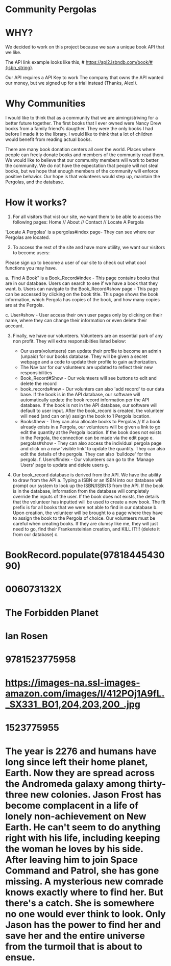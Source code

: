 # Community Pergolas

# WHY?
We decided to work on this project because we saw a unique book API that we like.

The API link example looks like this, # https://api2.isbndb.com/book/#{isbn_string}. 

Our API requires a API Key to work The company that owns the API wanted our money, but we signed up for a trial instead (Thanks, Alex!).

# Why Communities
I would like to think that as a community that we are aiming/striving for a better future together. The first books that I ever owned were Nancy Drew books from a family friend's daugther. They were the only books I had before I made it to the library. I would like to think that a lot of children would benefit from reading actual books. 

There are many book donation centers all over the world. Places where people can freely donate books and members of the community read them. We would like to believe that our community members will work to better the community. We do not have the expectation that people will not steal books, but we hope that enough members of the community will enforce positive behavior. Our hope is that volunteers would step up, maintain the Pergolas, and the database. 

# How it works?
1. For all visitors that vist our site, we want them to be able to access the following pages:
Home // About // Contact // Locate A Pergola

'Locate A Pergolas' is a pergolas#index page- They can see where our Pergolas are located.

2. To access the rest of the site and have more utiility, we want our visitors to become users:

Please sign up to become a user of our site to check out what cool functions you may have. 

a. 'Find A Book" is a Book_Record#index - This page contains books that are in our database. Users can search to see if we have a book that they want. 
b. Users can navigate to the Book_Record#show page - This page can be accessed by clicking on the book title. This page shows the book information, which Pergola has copies of the book, and how many copies are at the Pergola.

c. User#show -  User access their own user pages only by clicking on their name, where they can change their information or even delete their account. 

3. Finally, we have our volunteers. Volunteers are an essential park of any non profit. They will extra responsibiities listed below:

    * Our users(volunteers) can update their profile to become an admin (unpaid) for our books database. They will be given a secret webpage and a code to update their profile to gain authorization.
    * The Nav bar for our volunteers are updated to reflect their new responsibilities
    * Book_Record#Show - Our volunteers will see buttons to edit and delete the record
    * book_records#new - Our volunters can also 'add record' to our data base. If the book is in the API database, our software will automatically update the book record information per the API database. If the book is not in the API database, our software will default to user input. After the book_record is created, the volunteer will need (and can only) assign the book to 1 Pergola location. 
    * Books#new - They can also allocate books to Pergolas // If a book already exists in a Pergola, our volunteers will be given a link to go edit the quantity at the Pergola location. If the book does not exists in the Pergola, the connection can be made via the edit page
e. pergolas#show - They can also access the individual pergola page and click on a now 'visible link' to update the quantity. They can also edit the details of the pergola. They can also 'bulldoze' for the pergola. 
f. Users#index - Our volunteers can go to the 'Manage Users' page to update and delete users
g. 

4. Our book_record database is derived from the API. We have the ability to draw from the API
a. Typing a ISBN or an ISBN into our database will prompt our system to look up the ISBN/ISBN13 from the API. If the book is in the database, information from the database will completely override the inputs of the user. If the book does not exists, the details that the volunteer has inputted will be used to create a new book. The flt prefix is for all books that we were not able to find in our database
b. Upon creation, the volunteer will be brought to a page where they have to assign the book to the Pergola of choice. Our volunteers must be careful when creating books. If they are clumsy like me, they will just need to go, find their Frankensteinian creation, and KILL IT!!! (delete it from our database)
c. 



# BookRecord.populate(9781844543090)
# 006073132X

# The Forbidden Planet
# Ian Rosen
# 9781523775958
# https://images-na.ssl-images-amazon.com/images/I/412POj1A9fL._SX331_BO1,204,203,200_.jpg
# 1523775955
# The year is 2276 and humans have long since left their home planet, Earth. Now they are spread across the Andromeda galaxy among thirty-three new colonies. Jason Frost has become complacent in a life of lonely non-achievement on New Earth. He can't seem to do anything right with his life, including keeping the woman he loves by his side. After leaving him to join Space Command and Patrol, she has gone missing. A mysterious new comrade knows exactly where to find her. But there's a catch. She is somewhere no one would ever think to look. Only Jason has the power to find her and save her and the entire universe from the turmoil that is about to ensue.